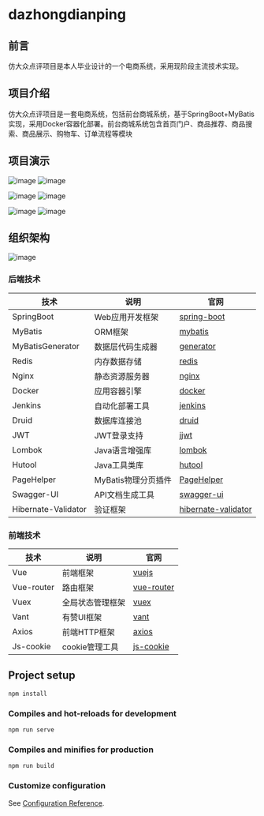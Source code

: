 # dazhongdianping

## 前言
仿大众点评项目是本人毕业设计的一个电商系统，采用现阶段主流技术实现。

## 项目介绍
仿大众点评项目是一套电商系统，包括前台商城系统，基于SpringBoot+MyBatis实现，采用Docker容器化部署。前台商城系统包含首页门户、商品推荐、商品搜索、商品展示、购物车、订单流程等模块



## 项目演示

![image](https://github.com/Linked-zj/dazhongdinapingApi/assets/49391687/3a094118-2129-41fd-afdf-4175c55f1ce6) ![image](https://github.com/Linked-zj/dazhongdinapingApi/assets/49391687/1a008b90-cc87-4385-b252-59d1ad1faa4b)

![image](https://github.com/Linked-zj/dazhongdinapingApi/assets/49391687/1092c3a1-3047-497c-9772-d29795e6bcba) ![image](https://github.com/Linked-zj/dazhongdinapingApi/assets/49391687/86224f55-480a-4f4c-bf08-062766be47a8)

![image](https://github.com/Linked-zj/dazhongdinapingApi/assets/49391687/769ba6b8-b37d-4e4e-92d2-c9020dbff3bb) ![image](https://github.com/Linked-zj/dazhongdinapingApi/assets/49391687/b9dc6fd4-99fa-4bbc-8365-b3bea2825467)


## 组织架构
![image](https://github.com/Linked-zj/dazhongdianping/assets/49391687/546844d5-dd1b-47a1-8ea8-571568257c64)


### 后端技术


| 技术                | 说明                   | 官网                                                  |
|---------------------|------------------------|-------------------------------------------------------|
| SpringBoot          | Web应用开发框架        | [spring-boot](https://spring.io/projects/spring-boot) |
| MyBatis             | ORM框架                | [mybatis](http://www.mybatis.org/mybatis-3/zh/index.html) |
| MyBatisGenerator    | 数据层代码生成器       | [generator](http://www.mybatis.org/generator/index.html) |
| Redis               | 内存数据存储           | [redis](https://redis.io/) |
| Nginx               | 静态资源服务器         | [nginx](https://www.nginx.com/) |
| Docker              | 应用容器引擎           | [docker](https://www.docker.com) |
| Jenkins             | 自动化部署工具         | [jenkins](https://github.com/jenkinsci/jenkins) |
| Druid               | 数据库连接池           | [druid](https://github.com/alibaba/druid) |
| JWT                 | JWT登录支持            | [jjwt](https://github.com/jwtk/jjwt) |
| Lombok              | Java语言增强库         | [lombok](https://github.com/rzwitserloot/lombok) |
| Hutool              | Java工具类库           | [hutool](https://github.com/looly/hutool) |
| PageHelper          | MyBatis物理分页插件    | [PageHelper](http://git.oschina.net/free/Mybatis_PageHelper) |
| Swagger-UI          | API文档生成工具        | [swagger-ui](https://github.com/swagger-api/swagger-ui) |
| Hibernate-Validator | 验证框架               | [hibernate-validator](http://hibernate.org/validator) |


### 前端技术

| 技术        | 说明                      | 官网                                            |
|-------------|---------------------------|-------------------------------------------------|
| Vue         | 前端框架                  | [vuejs](https://vuejs.org/)                     |
| Vue-router  | 路由框架                  | [vue-router](https://router.vuejs.org/)         |
| Vuex        | 全局状态管理框架          | [vuex](https://vuex.vuejs.org/)                 |
| Vant        | 有赞UI框架                | [vant](http://mui.ucmed.cn/#/zh-CN/intro)             |
| Axios       | 前端HTTP框架              | [axios](https://github.com/axios/axios)         |
| Js-cookie   | cookie管理工具            | [js-cookie](https://github.com/js-cookie/js-cookie) |


## Project setup
```
npm install
```

### Compiles and hot-reloads for development
```
npm run serve
```

### Compiles and minifies for production
```
npm run build
```

### Customize configuration
See [Configuration Reference](https://cli.vuejs.org/config/).
